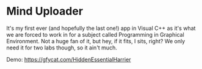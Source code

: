 # Mind Uploader

It's my first ever (and hopefully the last one!) app in Visual C++ as it's what we are forced to work in for a subject called Programming in Graphical Environment. Not a huge fan of it, but hey, if it fits, I sits, right? We only need it for two labs though, so it ain't much.

Demo: https://gfycat.com/HiddenEssentialHarrier